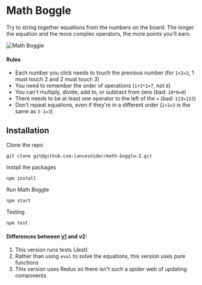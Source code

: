 # Math Boggle

Try to string together equations from the numbers on the board. The longer the equation and the more complex operators, the more points you'll earn. 

![Math Boggle](https://cloud.githubusercontent.com/assets/3202211/19010318/81661ca6-873b-11e6-9949-bbd1aa096fd6.gif)

#### Rules

- Each number you click needs to touch the previous number (for `1+2=3`, 1 must touch 2 and 2 must touch 3)
- You need to remember the order of operations (`1+3*2=7`, not `8`)
- You can't multiply, divide, add to, or subtract from zero (bad: `10*0=0`)
- There needs to be at least one operator to the left of the `=` (bad: `123=123`)
- Don't repeat equations, even if they're in a different order (`1+2=3` is the same as `3-1=3`)

## Installation

Clone the repo 
```shell
git clone git@github.com:lancesnider/math-boggle-2.git
```
Install the packages
```shell
npm install
```
Run Math Boggle
```shell
npm start
```
Testing
```shell
npm test
```

#### Differences between [v1](https://github.com/lancesnider/math-boggle) and v2: 

1. This version runs tests (Jest)
2. Rather than using `eval` to solve the equations, this version uses pure functions
3. This version uses Redux so there isn't such a spider web of updating components
